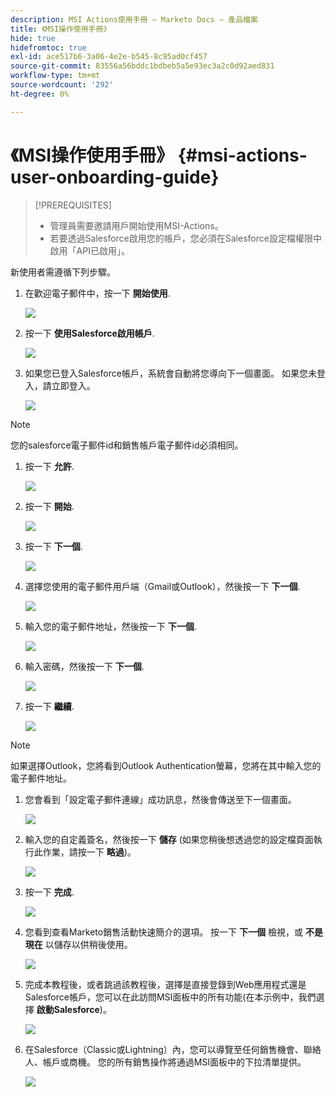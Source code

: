 ```yaml
---
description: MSI Actions使用手冊 — Marketo Docs — 產品檔案
title: 《MSI操作使用手冊》
hide: true
hidefromtoc: true
exl-id: ace517b6-3a06-4e2e-b545-8c95ad0cf457
source-git-commit: 83556a56bddc1bdbeb5a5e93ec3a2c0d92aed831
workflow-type: tm+mt
source-wordcount: '292'
ht-degree: 0%

---
```


# 《MSI操作使用手冊》 {#msi-actions-user-onboarding-guide}

>[!PREREQUISITES]
>
>* 管理員需要邀請用戶開始使用MSI-Actions。
>* 若要透過Salesforce啟用您的帳戶，您必須在Salesforce設定檔權限中啟用「API已啟用」。


新使用者需遵循下列步驟。

1. 在歡迎電子郵件中，按一下 **開始使用**.

   ![](assets/msi-actions-user-onboarding-guide-1.png)

1. 按一下 **使用Salesforce啟用帳戶**.

   ![](assets/msi-actions-user-onboarding-guide-2.png)

1. 如果您已登入Salesforce帳戶，系統會自動將您導向下一個畫面。 如果您未登入，請立即登入。

   ![](assets/msi-actions-user-onboarding-guide-3.png)

>[!NOTE]
>
>您的salesforce電子郵件id和銷售帳戶電子郵件id必須相同。

1. 按一下 **允許**.

   ![](assets/msi-actions-user-onboarding-guide-4.png)

1. 按一下 **開始**.

   ![](assets/msi-actions-user-onboarding-guide-5.png)

1. 按一下 **下一個**.

   ![](assets/msi-actions-user-onboarding-guide-6.png)

1. 選擇您使用的電子郵件用戶端（Gmail或Outlook），然後按一下 **下一個**.

   ![](assets/msi-actions-user-onboarding-guide-7.png)

1. 輸入您的電子郵件地址，然後按一下 **下一個**.

   ![](assets/msi-actions-user-onboarding-guide-8.png)

1. 輸入密碼，然後按一下 **下一個**.

   ![](assets/msi-actions-user-onboarding-guide-9.png)

1. 按一下 **繼續**.

   ![](assets/msi-actions-user-onboarding-guide-10.png)

>[!NOTE]
>
>如果選擇Outlook，您將看到Outlook Authentication螢幕，您將在其中輸入您的電子郵件地址。

1. 您會看到「設定電子郵件連線」成功訊息，然後會傳送至下一個畫面。

   ![](assets/msi-actions-user-onboarding-guide-11.png)

1. 輸入您的自定義簽名，然後按一下 **儲存** (如果您稍後想透過您的設定檔頁面執行此作業，請按一下 **略過**)。

   ![](assets/msi-actions-user-onboarding-guide-12.png)

1. 按一下 **完成**.

   ![](assets/msi-actions-user-onboarding-guide-13.png)

1. 您看到查看Marketo銷售活動快速簡介的選項。 按一下 **下一個** 檢視，或 **不是現在** 以儲存以供稍後使用。

   ![](assets/msi-actions-user-onboarding-guide-14.png)

1. 完成本教程後，或者跳過該教程後，選擇是直接登錄到Web應用程式還是Salesforce帳戶，您可以在此訪問MSI面板中的所有功能(在本示例中，我們選擇 **啟動Salesforce**)。

   ![](assets/msi-actions-user-onboarding-guide-15.png)

1. 在Salesforce（Classic或Lightning）內，您可以導覽至任何銷售機會、聯絡人、帳戶或商機。 您的所有銷售操作將通過MSI面板中的下拉清單提供。

   ![](assets/msi-actions-user-onboarding-guide-16.png)
